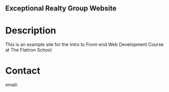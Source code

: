 Exceptional Realty Group Website
---

# Description 

This is an example site for the Intro to Front-end Web Development Course at The Flatiron School

# Contact

email: 